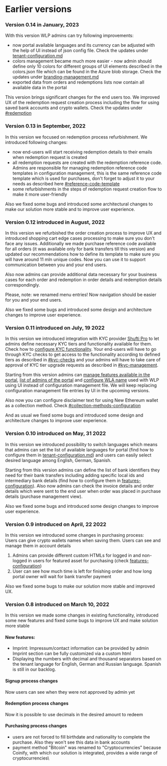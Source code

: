 # Earlier versions

### Version 0.14 in January, 2023

With this version WLP admins can try following improvements:

* now portal available languages and its currency can be adjusted with the help of UI instead of json config file. Check the updates under [tenant-configuration.md](../admin-user-guide/portal-configuration/tenant-configuration.md "mention")
* colors management became much more easier - now admin should define only 10 colors for different groups of UI elements described in the colors.json file which can be found in the Azure blob storage. Check the updates under [branding-management.md](../admin-user-guide/portal-configuration/branding-management.md "mention")
* exported data from orders and redemptions lists now contain all available data in the portal

This version brings significant changes for the end users too. We improved UX of the redemption request creation process including the flow for using saved bank accounts and crypto wallets. Check the updates under [#redemption](../how-your-users-interact-with-the-portal.md#redemption "mention")

### Version 0.13 in September, 2022

In this version we focused on redemption process refurbishment. We introduced following changes:

* now end-users will start receiving redemption details to their emails when redemption request is created
* all redemption requests are created with the redemption reference code. Admins are responsible for managing redemption reference code templates in configuration management, this is the same reference code template which is used for purchases, don't forget to adjust it to your needs as described here [#reference-code-template](../admin-user-guide/portal-configuration/features-configuration/#reference-code-template "mention")
* some refurbishments in the steps of redemption request creation flow to make it more user-friendly

Also we fixed some bugs and introduced some architectural changes to make our solution more stable and to improve user experience.

### Version 0.12 introduced in August, 2022

In this version we refurbished the order creation process to improve UX and introduced shopping cart edge cases processing to make sure you don't face any issues. Additionally we made purchase reference code available for all orders (it was available only for bank transfers till this version) and updated our recommendations how to define its template to make sure you will have around 11 mln unique codes. Now you can use it to support communication between you and your end users.

Also now admins can provide additional data necessary for your business cases for each order and redemption in order details and redemption details correspondingly.

Please, note: we renamed menu entries! Now navigation should be easier for you and your end users.

Also we fixed some bugs and introduced some design and architecture changes to improve user experience.

### Version 0.11 introduced on July, 19 2022

In this version we introduced integration with KYC provider [Shufti Pro](https://shuftipro.com/) to let admins define necessary KYC tiers and functionality available for them. Check how to [configure KYC functionality](../admin-user-guide/portal-configuration/features-configuration/kyc-checks.md). Your end-users will have to go through KYC checks to get access to the functionality according to defined tiers as described in [#kyc-checks](../how-your-users-interact-with-the-portal.md#kyc-checks "mention") and your admins will have to take care of approval of KYC tier upgrade requests as described in [#kyc-management](../admin-user-guide/admin-functionality.md#kyc-management "mention").

Starting from this version admins can [manage features available in the portal](../admin-user-guide/portal-configuration/features-configuration/), [list of admins of the portal](../admin-user-guide/portal-configuration/admin-users-management.md) and [configure WLA name](../admin-user-guide/portal-configuration/tenant-configuration.md#white-label-mobile-application-name) used with WLP using UI instead of configuration management file. We will keep replacing configuration management file entries by UI in the upcoming versions.

Also now you can configure disclaimer text for using New Ethereum wallet as a collection method. Check [#collection-methods-configuration](../admin-user-guide/portal-configuration/features-configuration/purchase-assets-and-featured-asset/#collection-methods-configuration "mention")

And as usual we fixed some bugs and introduced some design and architecture changes to improve user experience.

### Version 0.10 introduced on May, 31 2022

In this version we introduced possibility to switch languages which means that admins can set the list of available languages for portal (find how to configure them in [tenant-configuration.md](../admin-user-guide/portal-configuration/tenant-configuration.md "mention")) and users can easily select desired language among English, German, Spanish.

Starting from this version admins can define the list of bank identifiers they need for their bank transfers including adding specific local ids and intermediary bank details (find how to configure them in [features-configuration](../admin-user-guide/portal-configuration/features-configuration/ "mention")). Also now admins can check the invoice details and order details which were sent to the end user when order was placed in purchase details (purchase management view).

Also we fixed some bugs and introduced some design changes to improve user experience.

### Version 0.9 introduced on April, 22 2022

In this version we introduced some changes in purchasing process:\
Users can give crypto wallets names when saving them. Users can see and manage them in account details

1. Admins can provide different custom HTMLs for logged in and non-logged in users for featured asset for purchasing (check [features-configuration](../admin-user-guide/portal-configuration/features-configuration/ "mention"))
2. User can see how much time is left for finishing order and how long portal owner will wait for bank transfer payment

Also we fixed some bugs to make our solution more stable and improved UX.

### Version 0.8 introduced on March 10, 2022

In this version we made some changes in existing functionality, introduced some new features and fixed some bugs to improve UX and make solution more stable

#### New features:

* Imprint: Impressum/contact information can be provided by admin\
  Imprint section can be fully customized via a custom html
* Displaying the numbers with decimal and thousand separators based on the tenant language for English, German and Russian language. Spanish is still in our backlog.

#### Signup process changes

Now users can see when they were not approved by admin yet

#### Redemption process changes&#x20;

Now it is possible to use decimals in the desired amount to redeem

#### Purchasing process changes

* users are not forced to fill birthdate and nationality to complete the purchase. Also they won't see this data in bank accounts
* payment method "Bitcoin" was renamed to "Cryptocurrencies" because Coinify, with which our solution is integrated, provides a wide range of cryptocurrencies\
